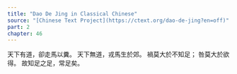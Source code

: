 ```yaml
---
title: "Dao De Jing in Classical Chinese"
source: "[Chinese Text Project](https://ctext.org/dao-de-jing?en=off)"
part: 2
chapter: 46
---
```

天下有道，卻走馬以糞。
天下無道，戎馬生於郊。
禍莫大於不知足；
咎莫大於欲得。
故知足之足，常足矣。